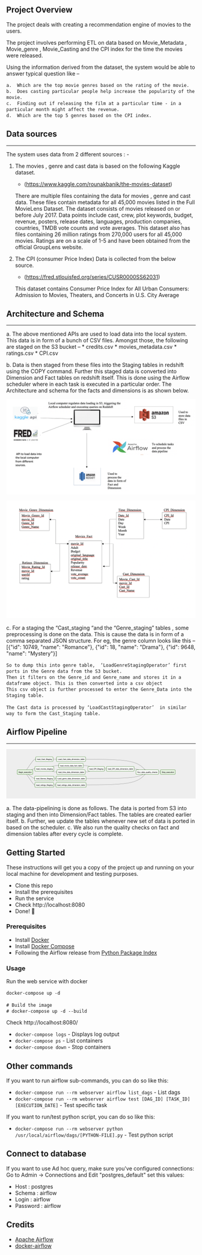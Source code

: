 Project Overview
---

The project deals with creating a recommendation engine of movies to the users.

The project involves performing ETL on data based on Movie_Metadata , Movie_genre , Movie_Casting and the CPI index for the time the movies were released.


Using the information derived from the dataset, the system would be able to answer typical question like –

    a.	Which are the top movie genres based on the rating of the movie.
    b.	Does casting particular people help increase the popularity of the movie.
    c.	Finding out if releasing the film at a particular time - in a particular month might affect the revenue.
    d.	Which are the top 5 genres based on the CPI index.


## Data sources
---
The system uses data from 2 different sources : -
1.	The movies , genre and cast data is based on the following Kaggle dataset.

    - (https://www.kaggle.com/rounakbanik/the-movies-dataset)

    There are multiple files containing the data for movies , genre and cast data.
    These files contain metadata for all 45,000 movies listed in the Full MovieLens Dataset. The dataset consists of movies released on or before July 2017. Data       points include cast, crew, plot keywords, budget, revenue, posters, release dates, languages, production companies, countries, TMDB vote counts and vote           averages.
    This dataset also has files containing 26 million ratings from 270,000 users for all 45,000 movies. Ratings are on a scale of 1-5 and have been obtained from       the official GroupLens website.



2.	The CPI (consumer Price Index) Data is collected from the below source.

    - (https://fred.stlouisfed.org/series/CUSR0000SS62031)


    This dataset contains Consumer Price Index for All Urban Consumers: Admission to Movies, Theaters, and Concerts in U.S. City Average


## Architecture and Schema
---
a.	The above mentioned APIs are used to load data into the local system. This data is in form of a bunch of CSV files. Amongst those, the following are staged on     the S3 bucket –
    * credits.csv
    * movies_metadata.csv
    * ratings.csv 
    * CPI.csv
            
b.	Data is then staged from these files into the Staging tables in redshift using the COPY command. Further this staged data is converted into Dimension and Fact     tables on redshift itself. This is done using the Airflow scheduler where in each task is executed in a particular order. The Architecture and schema for the facts and  dimensions is as shown below.

![Movify](images/Architecture.png)


![Movify](images/schema.png)

c.	For a staging the “Cast_staging “and the “Genre_staging” tables , some preprocessing is done on the data. This is cause the data is in form of a comma separated JSON structure. For eg, the genre column looks      like this – 
    [{"id": 10749, "name": "Romance"}, {"id": 18, "name": "Drama"}, {"id": 9648, "name": "Mystery"}]

    So to dump this into genre table,  ‘LoadGenreStagingOperator’ first ports in the Genre data from the S3 bucket.
    Then it filters on the Genre_id and Genre_name and stores it in a dataframe object. This is then converted into a csv object
    This csv object is further processed to enter the Genre_Data into the Staging table.

	The Cast data is processed by ‘LoadCastStagingOperator’  in similar way to form the Cast_Staging table. 



## Airflow Pipeline
---

![Movify](images/Data_pipeline.png)

a.	The data-pipelining is done as follows. The data is ported from S3 into staging and then into Dimension/Fact tables. The tables are created earlier itself.
b.	Further, we update the tables whenever new set of data is ported in based on the scheduler.
c.	We also run the quality checks on fact and dimension tables after every cycle is complete.





## Getting Started

These instructions will get you a copy of the project up and running on your local machine for development and testing purposes.

- Clone this repo
- Install the prerequisites
- Run the service
- Check http://localhost:8080
- Done! :tada:

### Prerequisites

- Install [Docker](https://www.docker.com/)
- Install [Docker Compose](https://docs.docker.com/compose/install/)
- Following the Airflow release from [Python Package Index](https://pypi.python.org/pypi/apache-airflow)

### Usage

Run the web service with docker

```
docker-compose up -d

# Build the image
# docker-compose up -d --build
```

Check http://localhost:8080/

- `docker-compose logs` - Displays log output
- `docker-compose ps` - List containers
- `docker-compose down` - Stop containers

## Other commands

If you want to run airflow sub-commands, you can do so like this:

- `docker-compose run --rm webserver airflow list_dags` - List dags
- `docker-compose run --rm webserver airflow test [DAG_ID] [TASK_ID] [EXECUTION_DATE]` - Test specific task

If you want to run/test python script, you can do so like this:
- `docker-compose run --rm webserver python /usr/local/airflow/dags/[PYTHON-FILE].py` - Test python script

## Connect to database

If you want to use Ad hoc query, make sure you've configured connections:
Go to Admin -> Connections and Edit "postgres_default" set this values:
- Host : postgres
- Schema : airflow
- Login : airflow
- Password : airflow


## Credits

- [Apache Airflow](https://github.com/apache/incubator-airflow)
- [docker-airflow](https://github.com/puckel/docker-airflow/tree/1.10.0-5)
